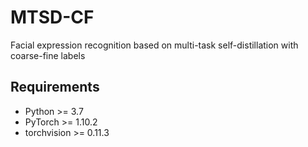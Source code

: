 # MTSD-CF
Facial expression recognition based on multi-task self-distillation with coarse-fine labels

## Requirements
- Python >= 3.7
- PyTorch >= 1.10.2
- torchvision >= 0.11.3
